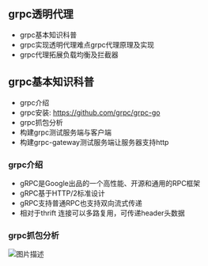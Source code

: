 ## grpc透明代理
- grpc基本知识科普
- grpc实现透明代理难点grpc代理原理及实现
- grpc代理拓展负载均衡及拦截器


## grpc基本知识科普
- grpc介绍
- grpc安装: https://github.com/grpc/grpc-go
- grpc抓包分析
- 构建grpc测试服务端与客户端
- 构建grpc-gateway测试服务端让服务器支持http


### grpc介绍
- gRPC是Google出品的一个高性能、开源和通用的RPC框架
- gRPC基于HTTP/2标准设计
- gRPC支持普通RPC也支持双向流式传递
- 相对于thrift 连接可以多路复用，可传递header头数据


### grpc抓包分析

![图片描述](http://img.mukewang.com/60d7ebfa0001a45e03780872.png)
